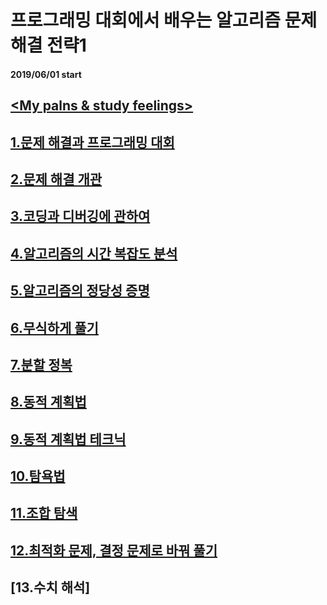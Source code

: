 # 프로그래밍 대회에서 배우는 알고리즘 문제 해결 전략1

#### 2019/06/01 start

## [<My palns & study feelings>](https://github.com/SeungWonU/myproject/tree/master/Algorithmic%20Problem%20Solving%20Strategies/My%20Schedule)

## [1.문제 해결과 프로그래밍 대회](https://github.com/SeungWonU/myproject/tree/master/Algorithmic%20Problem%20Solving%20Strategies/Chapter%201)

## [2.문제 해결 개관](https://github.com/SeungWonU/myproject/tree/master/Algorithmic%20Problem%20Solving%20Strategies/Chapter%202)

## [3.코딩과 디버깅에 관하여](https://github.com/SeungWonU/myproject/tree/master/Algorithmic%20Problem%20Solving%20Strategies/Chapter%203)

## [4.알고리즘의 시간 복잡도 분석](https://github.com/SeungWonU/myproject/tree/master/Algorithmic%20Problem%20Solving%20Strategies/Chapter%204)

## [5.알고리즘의 정당성 증명](https://github.com/SeungWonU/myproject/tree/master/Algorithmic%20Problem%20Solving%20Strategies/Chapter%205)

## [6.무식하게 풀기](https://github.com/SeungWonU/myproject/tree/master/Algorithmic%20Problem%20Solving%20Strategies/Chapter%206)

## [7.분할 정복](https://github.com/SeungWonU/myproject/tree/master/Algorithmic%20Problem%20Solving%20Strategies/Chapter%207)

## [8.동적 계획법](https://github.com/SeungWonU/myproject/tree/master/Algorithmic%20Problem%20Solving%20Strategies/Chapter%208)

## [9.동적 계획법 테크닉](https://github.com/SeungWonU/myproject/tree/master/Algorithmic%20Problem%20Solving%20Strategies/Chapter%209)

## [10.탐욕법](https://github.com/SeungWonU/myproject/tree/master/Algorithmic%20Problem%20Solving%20Strategies/Chapter%2010)

## [11.조합 탐색](https://github.com/SeungWonU/myproject/tree/master/Algorithmic%20Problem%20Solving%20Strategies/Chapter%2011)

## [12.최적화 문제, 결정 문제로 바꿔 풀기](https://github.com/SeungWonU/myproject/tree/master/Algorithmic%20Problem%20Solving%20Strategies/Chapter%2012)

## [13.수치 해석]
